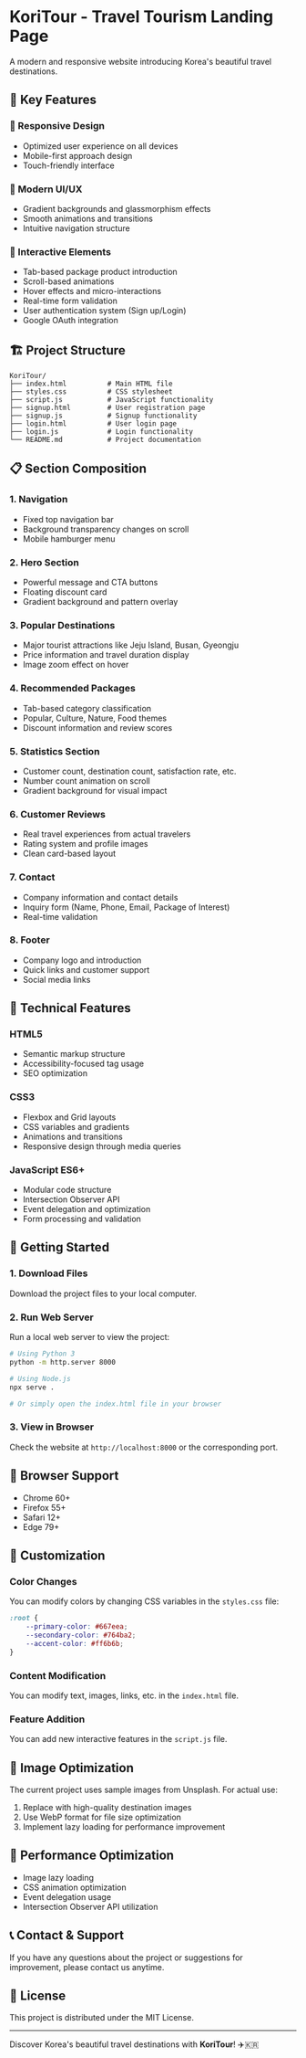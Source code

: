 # KoriTour - Travel Tourism Landing Page

A modern and responsive website introducing Korea's beautiful travel destinations.

## 🌟 Key Features

### 📱 Responsive Design
- Optimized user experience on all devices
- Mobile-first approach design
- Touch-friendly interface

### 🎨 Modern UI/UX
- Gradient backgrounds and glassmorphism effects
- Smooth animations and transitions
- Intuitive navigation structure

### 🚀 Interactive Elements
- Tab-based package product introduction
- Scroll-based animations
- Hover effects and micro-interactions
- Real-time form validation
- User authentication system (Sign up/Login)
- Google OAuth integration

## 🏗️ Project Structure

```
KoriTour/
├── index.html          # Main HTML file
├── styles.css          # CSS stylesheet
├── script.js           # JavaScript functionality
├── signup.html         # User registration page
├── signup.js           # Signup functionality
├── login.html          # User login page
├── login.js            # Login functionality
└── README.md           # Project documentation
```

## 📋 Section Composition

### 1. Navigation
- Fixed top navigation bar
- Background transparency changes on scroll
- Mobile hamburger menu

### 2. Hero Section
- Powerful message and CTA buttons
- Floating discount card
- Gradient background and pattern overlay

### 3. Popular Destinations
- Major tourist attractions like Jeju Island, Busan, Gyeongju
- Price information and travel duration display
- Image zoom effect on hover

### 4. Recommended Packages
- Tab-based category classification
- Popular, Culture, Nature, Food themes
- Discount information and review scores

### 5. Statistics Section
- Customer count, destination count, satisfaction rate, etc.
- Number count animation on scroll
- Gradient background for visual impact

### 6. Customer Reviews
- Real travel experiences from actual travelers
- Rating system and profile images
- Clean card-based layout

### 7. Contact
- Company information and contact details
- Inquiry form (Name, Phone, Email, Package of Interest)
- Real-time validation

### 8. Footer
- Company logo and introduction
- Quick links and customer support
- Social media links

## 🎯 Technical Features

### HTML5
- Semantic markup structure
- Accessibility-focused tag usage
- SEO optimization

### CSS3
- Flexbox and Grid layouts
- CSS variables and gradients
- Animations and transitions
- Responsive design through media queries

### JavaScript ES6+
- Modular code structure
- Intersection Observer API
- Event delegation and optimization
- Form processing and validation

## 🚀 Getting Started

### 1. Download Files
Download the project files to your local computer.

### 2. Run Web Server
Run a local web server to view the project:

```bash
# Using Python 3
python -m http.server 8000

# Using Node.js
npx serve .

# Or simply open the index.html file in your browser
```

### 3. View in Browser
Check the website at `http://localhost:8000` or the corresponding port.

## 📱 Browser Support

- Chrome 60+
- Firefox 55+
- Safari 12+
- Edge 79+

## 🎨 Customization

### Color Changes
You can modify colors by changing CSS variables in the `styles.css` file:

```css
:root {
    --primary-color: #667eea;
    --secondary-color: #764ba2;
    --accent-color: #ff6b6b;
}
```

### Content Modification
You can modify text, images, links, etc. in the `index.html` file.

### Feature Addition
You can add new interactive features in the `script.js` file.

## 📸 Image Optimization

The current project uses sample images from Unsplash. For actual use:

1. Replace with high-quality destination images
2. Use WebP format for file size optimization
3. Implement lazy loading for performance improvement

## 🔧 Performance Optimization

- Image lazy loading
- CSS animation optimization
- Event delegation usage
- Intersection Observer API utilization

## 📞 Contact & Support

If you have any questions about the project or suggestions for improvement, please contact us anytime.

## 📄 License

This project is distributed under the MIT License.

---

Discover Korea's beautiful travel destinations with **KoriTour**! ✈️🇰🇷
